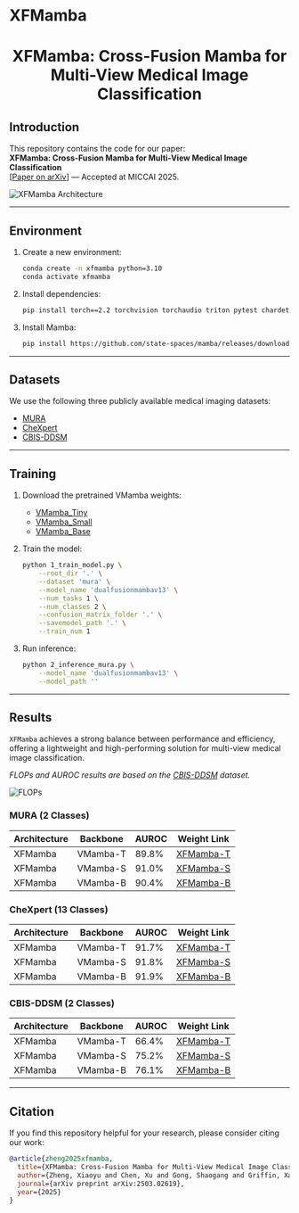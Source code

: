 # XFMamba

<div align="center">
<h1>XFMamba: Cross-Fusion Mamba for Multi-View Medical Image Classification</h1>
</div>

## Introduction

This repository contains the code for our paper:  
**XFMamba: Cross-Fusion Mamba for Multi-View Medical Image Classification**  
[[Paper on arXiv](https://arxiv.org/abs/2503.02619)] — Accepted at MICCAI 2025.

![XFMamba Architecture](figs/XFMamba.png)

---

## Environment

1. Create a new environment:
   ```bash
   conda create -n xfmamba python=3.10
   conda activate xfmamba
   ```

2. Install dependencies:
   ```bash
   pip install torch==2.2 torchvision torchaudio triton pytest chardet yacs termcolor fvcore seaborn packaging ninja einops numpy==1.24.4 timm==0.4.12
   ```

3. Install Mamba:
   ```bash
   pip install https://github.com/state-spaces/mamba/releases/download/v2.2.4/mamba_ssm-2.2.4+cu12torch2.2cxx11abiTRUE-cp310-cp310-linux_x86_64.whl
   ```

---

## Datasets

We use the following three publicly available medical imaging datasets:

- [MURA](https://stanfordmlgroup.github.io/competitions/mura/)
- [CheXpert](https://stanfordmlgroup.github.io/competitions/chexpert/)
- [CBIS-DDSM](https://www.cancerimagingarchive.net/collection/cbis-ddsm/)

---

## Training

1. Download the pretrained VMamba weights:

   - [VMamba_Tiny](https://drive.google.com/file/d/1W0EFQHvX4Cl6krsAwzlR-VKqQxfWEdM8/view?usp=drive_link)
   - [VMamba_Small](https://drive.google.com/file/d/1671QXJ-faiNX4cYUlXxf8kCpAjeA4Oah/view?usp=drive_link)
   - [VMamba_Base](https://drive.google.com/file/d/1qdH-CQxyUFLq6hElxCANz19IoS-_Cm1L/view?usp=drive_link)

2. Train the model:
   ```bash
   python 1_train_model.py \
       --root_dir '.' \
       --dataset 'mura' \
       --model_name 'dualfusionmambav13' \
       --num_tasks 1 \
       --num_classes 2 \
       --confusion_matrix_folder '.' \
       --savemodel_path '.' \
       --train_num 1
   ```

3. Run inference:
   ```bash
   python 2_inference_mura.py \
       --model_name 'dualfusionmambav13' \
       --model_path ''
   ```

---

## Results

`XFMamba` achieves a strong balance between performance and efficiency, offering a lightweight and high-performing solution for multi-view medical image classification.

*FLOPs and AUROC results are based on the [CBIS-DDSM](https://www.cancerimagingarchive.net/collection/cbis-ddsm/) dataset.*

![FLOPs](/data/DERI-USMSK/XiaoyuZheng-USMSK/XFMamba/figs/Fig2_left.jpg)

### MURA (2 Classes)

| Architecture | Backbone   | AUROC | Weight Link     |
|--------------|------------|-------|-----------------|
| XFMamba      | VMamba-T   | 89.8% | [XFMamba-T]()    |
| XFMamba      | VMamba-S   | 91.0% | [XFMamba-S]()    |
| XFMamba      | VMamba-B   | 90.4% | [XFMamba-B]()    |

### CheXpert (13 Classes)

| Architecture | Backbone   | AUROC | Weight Link     |
|--------------|------------|-------|-----------------|
| XFMamba      | VMamba-T   | 91.7% | [XFMamba-T]()    |
| XFMamba      | VMamba-S   | 91.8% | [XFMamba-S]()    |
| XFMamba      | VMamba-B   | 91.9% | [XFMamba-B]()    |

### CBIS-DDSM (2 Classes)

| Architecture | Backbone   | AUROC | Weight Link     |
|--------------|------------|-------|-----------------|
| XFMamba      | VMamba-T   | 66.4% | [XFMamba-T]()    |
| XFMamba      | VMamba-S   | 75.2% | [XFMamba-S]()    |
| XFMamba      | VMamba-B   | 76.1% | [XFMamba-B]()    |

---

## Citation

If you find this repository helpful for your research, please consider citing our work:

```bibtex
@article{zheng2025xfmamba,
  title={XFMamba: Cross-Fusion Mamba for Multi-View Medical Image Classification},
  author={Zheng, Xiaoyu and Chen, Xu and Gong, Shaogang and Griffin, Xavier and Slabaugh, Greg},
  journal={arXiv preprint arXiv:2503.02619},
  year={2025}
}
```
